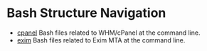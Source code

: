 Bash Structure Navigation
=========================
- [cpanel](cpanel) Bash files related to WHM/cPanel at the command line.
- [exim](exim) Bash files related to Exim MTA at the command line.
